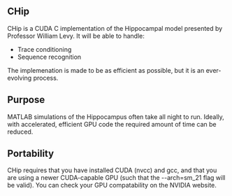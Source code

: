 CHip
----

CHip is a CUDA C implementation of the Hippocampal model presented by Professor William Levy. It will be able to handle:

* Trace conditioning
* Sequence recognition

The implemenation is made to be as efficient as possible, but it is an ever-evolving process.

Purpose
-------

MATLAB simulations of the Hippocampus often take all night to run. Ideally, with accelerated, efficient GPU code the required amount of time can be reduced.

Portability
-----------

CHip requires that you have installed CUDA (nvcc) and gcc, and that you are using a newer CUDA-capable GPU (such that the --arch=sm_21 flag will be valid). You can check your GPU compatability on the NVIDIA website.